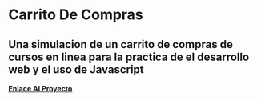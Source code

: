 # Carrito De Compras
## Una simulacion de un carrito de compras de cursos en linea para la practica de el desarrollo web y el uso de Javascript 
[**Enlace Al Proyecto**](golden-taiyaki-1d88d0.netlify.app)
